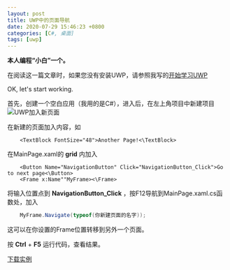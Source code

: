 ```yaml
---
layout: post
title: UWP中的页面导航
date: 2020-07-29 15:46:23 +0800
categories: [C#, 桌面]
tags: [uwp]
---
```

**本人编程“小白”一个。**

在阅读这一篇文章时，如果您没有安装UWP，请参照我写的[开始学习UWP](https://laipuran.github.io/c%23/%E6%A1%8C%E9%9D%A2/2020/05/21/Start_to_learn_uwp.html)

OK, let's start working.

首先，创建一个空白应用（我用的是C#），进入后，在左上角项目中新建项目
![UWP加入新页面](https://laipuran.github.io/blog-img/UWP%E5%8A%A0%E5%85%A5%E6%96%B0%E9%A1%B5%E9%9D%A2.png)

在新建的页面加入内容，如
```xaml
    <TextBlock FontSize="48">Another Page!<\TextBlock>
```

在MainPage.xaml的 **grid** 内加入
```xaml
    <Button Name="NavigationButton" Click="NavigationButton_Click">Go to next page<\Button>
    <Frame x:Name""MyFrame><\Frame>
```

将输入位置点到 **NavigationButton_Click** ，按F12导航到MainPage.xaml.cs函数处，加入
```cs
    MyFrame.Navigate(typeof(你新建页面的名字));
```
这可以在你设置的Frame位置转移到另外一个页面。

按 **Ctrl** + **F5** 运行代码，查看结果。

[下载实例](https://laipuran.github.io/blog-img/Navigate.rar)

<script src="https://utteranc.es/client.js"
        repo="laipuran/laipuran.github.io"
        issue-term="title"
        label="💬Comment"
        theme="github-dark"
        crossorigin="anonymous"
        async>
</script>
